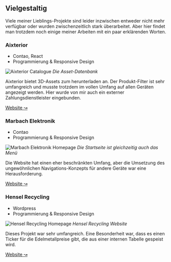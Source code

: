 ## Vielgestaltig

Viele meiner Lieblings-Projekte sind leider inzwischen entweder nicht mehr verfügbar oder wurden zwischenzeitlich stark überarbeitet. Aber hier findet man trotzdem noch einige meiner Arbeiten mit ein paar erklärenden Worten.

### Aixterior

* Contao, React
* Programmierung & Responsive Design

![Aixterior Catalogue](/images/aixterior.png)
*Die Asset-Datenbank*

Aixterior bietet 3D-Assets zum herunterladen an. Der Produkt-Filter ist sehr umfangreich und musste trotzdem im vollen Umfang auf allen Geräten angezeigt werden. Hier wurde von mir auch ein externer Zahlungsdienstleister eingebunden.

[Website ↝](https://aixterior.com/)

### Marbach Elektronik

* Contao
* Programmierung & Responsive Design

![Marbach Elektronik Homepage](/images/marbach-elektronik.png)
*Die Startseite ist gleichzeitig auch das Menü*

Die Website hat einen eher beschränkten Umfang, aber die Umsetzung des ungewöhnlichen Navigations-Konzepts für andere Geräte war eine Herausforderung.

[Website ↝](https://www.marbach-elektronik.de/)

### Hensel Recycling

* Wordpress
* Programmierung & Responsive Design

![Hensel Recycling Homepage](/images/hensel-recycling.png)
*Hensel Recycling Website*

Dieses Projekt war sehr umfangreich. Eine Besonderheit war, dass es einen Ticker für die Edelmetallpreise gibt, die aus einer internen Tabelle gespeist wird.

[Website ↝](https://hensel-recycling.com/)